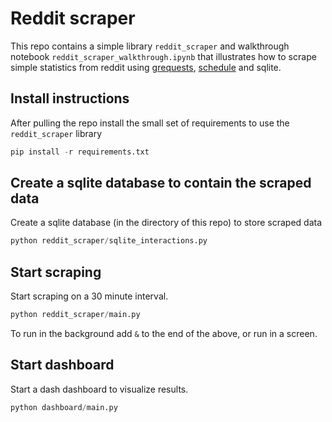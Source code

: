 # Reddit scraper

This repo contains a simple library `reddit_scraper` and walkthrough notebook  `reddit_scraper_walkthrough.ipynb` that illustrates how to scrape simple statistics from reddit using [grequests](https://github.com/spyoungtech/grequests), [schedule](https://schedule.readthedocs.io/en/stable/) and sqlite.

## Install instructions

After pulling the repo install the small set of requirements to use the `reddit_scraper` library

```python
pip install -r requirements.txt
```

## Create a sqlite database to contain the scraped data

Create a sqlite database (in the directory of this repo) to store scraped data

```python
python reddit_scraper/sqlite_interactions.py
```

## Start scraping

Start scraping on a 30 minute interval.

```python
python reddit_scraper/main.py
```

To run in the background add `&` to the end of the above, or run in a screen.

## Start dashboard

Start a dash dashboard to visualize results.

```python
python dashboard/main.py
```